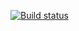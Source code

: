 [![Build status](https://ci.appveyor.com/api/projects/status/c5vi6v2i93lp87va?svg=true)](https://ci.appveyor.com/project/TatianaGold/postmanecho)